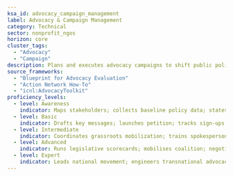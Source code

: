 ```yaml
---
ksa_id: advocacy_campaign_management
label: Advocacy & Campaign Management
category: Technical
sector: nonprofit_ngos
horizon: core
cluster_tags:
  - "Advocacy"
  - "Campaign"
description: Plans and executes advocacy campaigns to shift public policy or opinion, leveraging evidence, storytelling, and coalition power.
source_frameworks:
  - "Blueprint for Advocacy Evaluation"
  - "Action Network How-To"
  - "icnl:AdvocacyToolkit"
proficiency_levels:
  - level: Awareness
    indicator: Maps stakeholders; collects baseline policy data; states policy ask.
  - level: Basic
    indicator: Drafts key messages; launches petition; tracks sign-ups; manages social campaigns.
  - level: Intermediate
    indicator: Coordinates grassroots mobilization; trains spokespersons; analyses media hits; tracks policy milestones.
  - level: Advanced
    indicator: Runs legislative scorecards; mobilises coalition; negotiates with policymakers; shifts policy indicator; manages coalition governance.
  - level: Expert
    indicator: Leads national movement; engineers transnational advocacy networks; mentors organisers; writes advocacy toolkit; evaluates long-term policy impact.
---
```

